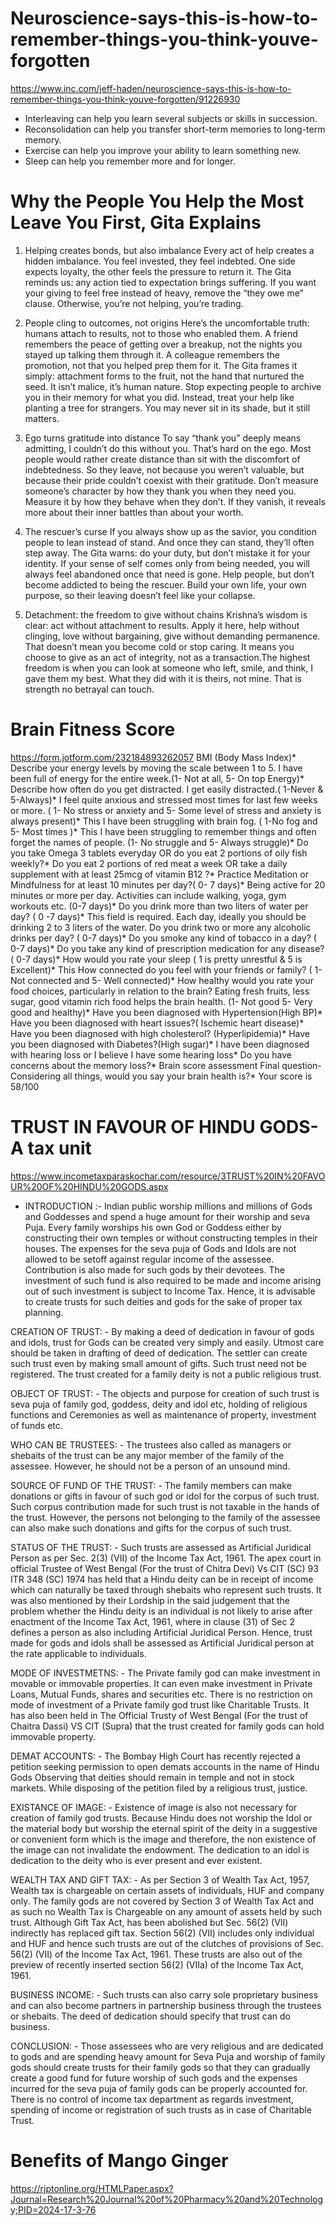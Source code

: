 # Neuroscience-says-this-is-how-to-remember-things-you-think-youve-forgotten
https://www.inc.com/jeff-haden/neuroscience-says-this-is-how-to-remember-things-you-think-youve-forgotten/91226930

- Interleaving can help you learn several subjects or skills in succession. 
- Reconsolidation can help you transfer short-term memories to long-term memory.
- Exercise can help you improve your ability to learn something new.
- Sleep can help you remember more and for longer.

# Why the People You Help the Most Leave You First, Gita Explains
1. Helping creates bonds, but also imbalance
Every act of help creates a hidden imbalance. You feel invested, they feel indebted. One side expects loyalty, the other feels the pressure to return it. The Gita reminds us: any action tied to expectation brings suffering. If you want your giving to feel free instead of heavy, remove the “they owe me” clause. Otherwise, you’re not helping, you’re trading.

2. People cling to outcomes, not origins
Here’s the uncomfortable truth: humans attach to results, not to those who enabled them. A friend remembers the peace of getting over a breakup, not the nights you stayed up talking them through it. A colleague remembers the promotion, not that you helped prep them for it. The Gita frames it simply: attachment forms to the fruit, not the hand that nurtured the seed. It isn’t malice, it’s human nature.
Stop expecting people to archive you in their memory for what you did. Instead, treat your help like planting a tree for strangers. You may never sit in its shade, but it still matters.

3. Ego turns gratitude into distance
To say “thank you” deeply means admitting, I couldn’t do this without you. That’s hard on the ego. Most people would rather create distance than sit with the discomfort of indebtedness. So they leave, not because you weren’t valuable, but because their pride couldn’t coexist with their gratitude.
Don’t measure someone’s character by how they thank you when they need you. Measure it by how they behave when they don’t. If they vanish, it reveals more about their inner battles than about your worth.

4. The rescuer’s curse
If you always show up as the savior, you condition people to lean instead of stand. And once they can stand, they’ll often step away. The Gita warns: do your duty, but don’t mistake it for your identity. If your sense of self comes only from being needed, you will always feel abandoned once that need is gone.
Help people, but don’t become addicted to being the rescuer. Build your own life, your own purpose, so their leaving doesn’t feel like your collapse.

5. Detachment: the freedom to give without chains
Krishna’s wisdom is clear: act without attachment to results. Apply it here, help without clinging, love without bargaining, give without demanding permanence. That doesn’t mean you become cold or stop caring. It means you choose to give as an act of integrity, not as a transaction.The highest freedom is when you can look at someone who left, smile, and think, I gave them my best. What they did with it is theirs, not mine. That is strength no betrayal can touch.


# Brain Fitness Score
https://form.jotform.com/232184893262057
BMI (Body Mass Index)* 
Describe your energy levels by moving the scale between 1 to 5. I have been full of energy for the entire week.(1- Not at all, 5- On top Energy)* 
Describe how often do you get distracted. I get easily distracted.( 1-Never & 5-Always)* 
I feel quite anxious and stressed most times for last few weeks or more. ( 1- No stress or anxiety and 5- Some level of stress and anxiety is always present)* This 
I have been struggling with brain fog. ( 1-No fog and 5- Most times )* This 
I have been struggling to remember things and often forget the names of people. (1- No struggle and 5- Always struggle)* 
Do you take Omega 3 tablets everyday OR do you eat 2 portions of oily fish weekly?* 
Do you eat 2 portions of red meat a week OR take a daily supplement with at least 25mcg of vitamin B12 ?* 
Practice Meditation or Mindfulness for at least 10 minutes per day?( 0- 7 days)* 
Being active for 20 minutes or more per day. Activities can include walking, yoga, gym workouts etc. (0-7 days)* 
Do you drink more than two liters of water per day? ( 0 -7 days)* This field is required.
Each day, ideally you should be drinking 2 to 3 liters of the water.
Do you drink two or more any alcoholic drinks per day? ( 0-7 days)* 
Do you smoke any kind of tobacco in a day? ( 0-7 days)* 
Do you take any kind of prescription medication for any disease? ( 0-7 days)* 
How would you rate your sleep ( 1 is pretty unrestful & 5 is Excellent)* This 
How connected do you feel with your friends or family? ( 1- Not connected and 5- Well connected)* 
How healthy would you rate your food choices, particularly in relation to the brain? Eating fresh fruits, less sugar, good vitamin rich food helps the brain health. (1- Not good 5- Very good and healthy)* 
Have you been diagnosed with Hypertension(High BP)* 
Have you been diagnosed with heart issues?( Ischemic heart disease)* 
Have you been diagnosed with high cholesterol? (Hyperlipidemia)* 
Have you been diagnosed with Diabetes?(High sugar)* 
I have been diagnosed with hearing loss or I believe I have some hearing loss* 
Do you have concerns about the memory loss?* 
Brain score assessment
Final question- Considering all things, would you say your brain health is?* 
Your score is 58/100
 

# TRUST IN FAVOUR OF HINDU GODS-A tax unit
https://www.incometaxparaskochar.com/resource/3TRUST%20IN%20FAVOUR%20OF%20HINDU%20GODS.aspx

 - INTRODUCTION :- Indian public worship millions and millions of Gods and Goddesses and spend a huge amount for their worship and seva Puja. Every family worships his own God or Goddess either by constructing their own temples or without constructing temples in their houses. The expenses for the seva puja of Gods and Idols are not allowed to be setoff against regular income of the assessee. Contribution is also made for such gods by their devotees. The investment of such fund is also required to be made and income arising out of such investment is subject to Income Tax. Hence, it is advisable to create trusts for such deities and gods for the sake of proper tax planning.  


CREATION OF TRUST: - By making a deed of dedication in favour of gods and idols, trust for Gods can be created very simply and easily. Utmost care should be taken in drafting of deed of dedication. The settler can create such trust even by making small amount of gifts. Such trust need not be registered. The trust created for a family deity is not a public religious trust.
 

OBJECT OF TRUST: - The objects and purpose for creation of such trust is seva puja of family god, goddess, deity and idol etc, holding of religious functions and Ceremonies as well as maintenance of property, investment of funds etc.


WHO CAN BE TRUSTEES: - The trustees also called as managers or shebaits of the trust can be any major member of the family of the assessee. However, he should not be a person of an unsound mind.

SOURCE OF FUND OF THE TRUST: - The family members can make donations or gifts in favour of such god or idol for the corpus of such trust. Such corpus contribution made for such trust is not taxable in the hands of the trust. However, the persons not belonging to the family of the assessee can also make such donations and gifts for the corpus of such trust.


STATUS OF THE TRUST: - Such trusts are assessed as Artificial Juridical Person as per Sec. 2(3) (VII) of the Income Tax Act, 1961. The apex court in official Trustee of West Bengal (For the trust of Chitra Devi) Vs CIT (SC) 93 ITR 348 (SC) 1974 has held that a Hindu deity can be in receipt of income which can naturally be taxed through shebaits who represent such trusts. It was also mentioned by their Lordship in the said judgement that the problem whether the Hindu deity is an individual is not likely to arise after enactment of the Income Tax Act, 1961, where in clause (31) of Sec 2 defines a person as also including Artificial Juridical Person. Hence, trust made for gods and idols shall be assessed as Artificial Juridical person at the rate applicable to individuals.

MODE OF INVESTMETNS: - The Private family god can make investment in movable or immovable properties. It can even make investment in Private Loans, Mutual Funds, shares and securities etc. There is no restriction on mode of investment of a Private family god trust like Charitable Trusts. It has also been held in The Official Trusty of West Bengal (For the trust of Chaitra Dassi) VS CIT (Supra) that the trust created for family gods can hold immovable property.

DEMAT ACCOUNTS: - The Bombay High Court has recently rejected a petition seeking permission to open demats accounts in the name of Hindu Gods Observing that deities should remain in temple and not in stock markets. While disposing of the petition filed by a religious trust, justice.

EXISTANCE OF IMAGE: - Existence of image is also not necessary for creation of family god trusts. Because Hindu does not worship the Idol or the material body but worship the eternal spirit of the deity in a suggestive or convenient form which is the image and therefore, the non existence of the image can not invalidate the endowment. The dedication to an idol is dedication to the deity who is ever present and ever existent.

WEALTH TAX AND GIFT TAX: - As per Section 3 of Wealth Tax Act, 1957, Wealth tax is chargeable on certain assets of individuals, HUF and company only. The family gods are not covered by Section 3 of Wealth Tax Act and as such no Wealth Tax is Chargeable on any amount of assets held by such trust. Although Gift Tax Act, has been abolished but Sec. 56(2) (VII) indirectly has replaced gift tax. Section 56(2) (VII) includes only individual and HUF and hence such trusts are out of the clutches of provisions of Sec. 56(2) (VII) of the Income Tax Act, 1961. These trusts are also out of the preview of recently inserted section 56(2) (VIIa) of the Income Tax Act, 1961.

BUSINESS INCOME: - Such trusts can also carry sole proprietary business and can also become partners in partnership business through the trustees or shebaits. The deed of dedication should specify that trust can do business.

CONCLUSION: - Those assessees who are very religious and are dedicated to gods and are spending heavy amount for Seva Puja and worship of family gods should create trusts for their family gods so that they can gradually create a good fund for future worship of such gods and the expenses incurred for the seva puja of family gods can be properly accounted for. There is no control of income tax department as regards investment, spending of income or registration of such trusts as in case of Charitable Trust.


# Benefits of Mango Ginger
https://rjptonline.org/HTMLPaper.aspx?Journal=Research%20Journal%20of%20Pharmacy%20and%20Technology;PID=2024-17-3-76
